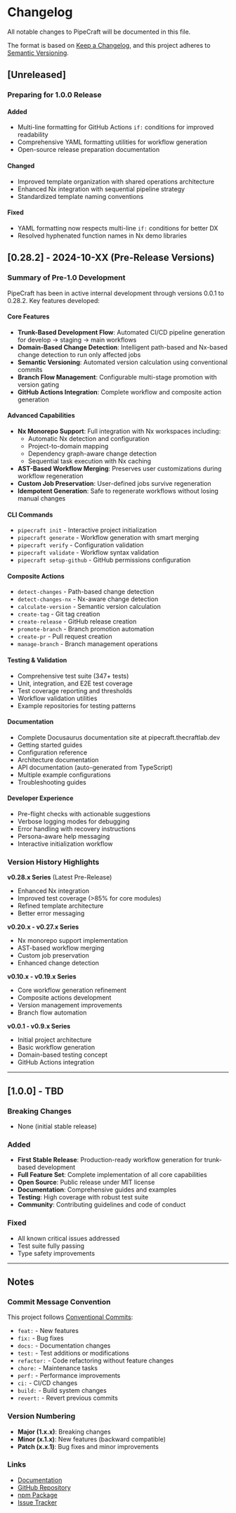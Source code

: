 # Changelog

All notable changes to PipeCraft will be documented in this file.

The format is based on [Keep a Changelog](https://keepachangelog.com/en/1.0.0/),
and this project adheres to [Semantic Versioning](https://semver.org/spec/v2.0.0.html).

## [Unreleased]

### Preparing for 1.0.0 Release

#### Added
- Multi-line formatting for GitHub Actions `if:` conditions for improved readability
- Comprehensive YAML formatting utilities for workflow generation
- Open-source release preparation documentation

#### Changed
- Improved template organization with shared operations architecture
- Enhanced Nx integration with sequential pipeline strategy
- Standardized template naming conventions

#### Fixed
- YAML formatting now respects multi-line `if:` conditions for better DX
- Resolved hyphenated function names in Nx demo libraries

## [0.28.2] - 2024-10-XX (Pre-Release Versions)

### Summary of Pre-1.0 Development

PipeCraft has been in active internal development through versions 0.0.1 to 0.28.2. Key features developed:

#### Core Features
- **Trunk-Based Development Flow**: Automated CI/CD pipeline generation for develop → staging → main workflows
- **Domain-Based Change Detection**: Intelligent path-based and Nx-based change detection to run only affected jobs
- **Semantic Versioning**: Automated version calculation using conventional commits
- **Branch Flow Management**: Configurable multi-stage promotion with version gating
- **GitHub Actions Integration**: Complete workflow and composite action generation

#### Advanced Capabilities
- **Nx Monorepo Support**: Full integration with Nx workspaces including:
  - Automatic Nx detection and configuration
  - Project-to-domain mapping
  - Dependency graph-aware change detection
  - Sequential task execution with Nx caching
- **AST-Based Workflow Merging**: Preserves user customizations during workflow regeneration
- **Custom Job Preservation**: User-defined jobs survive regeneration
- **Idempotent Generation**: Safe to regenerate workflows without losing manual changes

#### CLI Commands
- `pipecraft init` - Interactive project initialization
- `pipecraft generate` - Workflow generation with smart merging
- `pipecraft verify` - Configuration validation
- `pipecraft validate` - Workflow syntax validation
- `pipecraft setup-github` - GitHub permissions configuration

#### Composite Actions
- `detect-changes` - Path-based change detection
- `detect-changes-nx` - Nx-aware change detection
- `calculate-version` - Semantic version calculation
- `create-tag` - Git tag creation
- `create-release` - GitHub release creation
- `promote-branch` - Branch promotion automation
- `create-pr` - Pull request creation
- `manage-branch` - Branch management operations

#### Testing & Validation
- Comprehensive test suite (347+ tests)
- Unit, integration, and E2E test coverage
- Test coverage reporting and thresholds
- Workflow validation utilities
- Example repositories for testing patterns

#### Documentation
- Complete Docusaurus documentation site at pipecraft.thecraftlab.dev
- Getting started guides
- Configuration reference
- Architecture documentation
- API documentation (auto-generated from TypeScript)
- Multiple example configurations
- Troubleshooting guides

#### Developer Experience
- Pre-flight checks with actionable suggestions
- Verbose logging modes for debugging
- Error handling with recovery instructions
- Persona-aware help messaging
- Interactive initialization workflow

### Version History Highlights

**v0.28.x Series** (Latest Pre-Release)
- Enhanced Nx integration
- Improved test coverage (>85% for core modules)
- Refined template architecture
- Better error messaging

**v0.20.x - v0.27.x Series**
- Nx monorepo support implementation
- AST-based workflow merging
- Custom job preservation
- Enhanced change detection

**v0.10.x - v0.19.x Series**
- Core workflow generation refinement
- Composite actions development
- Version management improvements
- Branch flow automation

**v0.0.1 - v0.9.x Series**
- Initial project architecture
- Basic workflow generation
- Domain-based testing concept
- GitHub Actions integration

---

## [1.0.0] - TBD

### Breaking Changes
- None (initial stable release)

### Added
- **First Stable Release**: Production-ready workflow generation for trunk-based development
- **Full Feature Set**: Complete implementation of all core capabilities
- **Open Source**: Public release under MIT license
- **Documentation**: Comprehensive guides and examples
- **Testing**: High coverage with robust test suite
- **Community**: Contributing guidelines and code of conduct

### Fixed
- All known critical issues addressed
- Test suite fully passing
- Type safety improvements

---

## Notes

### Commit Message Convention

This project follows [Conventional Commits](https://www.conventionalcommits.org/):

- `feat:` - New features
- `fix:` - Bug fixes
- `docs:` - Documentation changes
- `test:` - Test additions or modifications
- `refactor:` - Code refactoring without feature changes
- `chore:` - Maintenance tasks
- `perf:` - Performance improvements
- `ci:` - CI/CD changes
- `build:` - Build system changes
- `revert:` - Revert previous commits

### Version Numbering

- **Major (1.x.x)**: Breaking changes
- **Minor (x.1.x)**: New features (backward compatible)
- **Patch (x.x.1)**: Bug fixes and minor improvements

### Links

- [Documentation](https://pipecraft.thecraftlab.dev)
- [GitHub Repository](https://github.com/jamesvillarrubia/pipecraft)
- [npm Package](https://www.npmjs.com/package/pipecraft)
- [Issue Tracker](https://github.com/jamesvillarrubia/pipecraft/issues)
